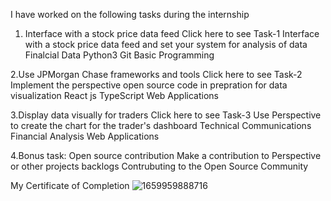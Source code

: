 I have worked on the following tasks during the internship

1. Interface with a stock price data feed Click here to see Task-1
Interface with a stock price data feed and set your system for analysis of data
Finalcial Data
Python3
Git
Basic Programming

2.Use JPMorgan Chase frameworks and tools Click here to see Task-2
Implement the perspective open source code in prepration for data visualization
React js
TypeScript
Web Applications

3.Display data visually for traders Click here to see Task-3
Use Perspective to create the chart for the trader's dashboard
Technical Communications
Financial Analysis
Web Applications

4.Bonus task: Open source contribution
Make a contribution to Perspective or other projects backlogs
Contrubuting to the Open Source Community



My Certificate of Completion
![1659959888716](https://github.com/saishriya4/JPMorgan-Chase-Software-Engineering-Virtual-Internship/assets/112546603/e223269c-d6cf-4baa-ab61-573d5d35421f)
